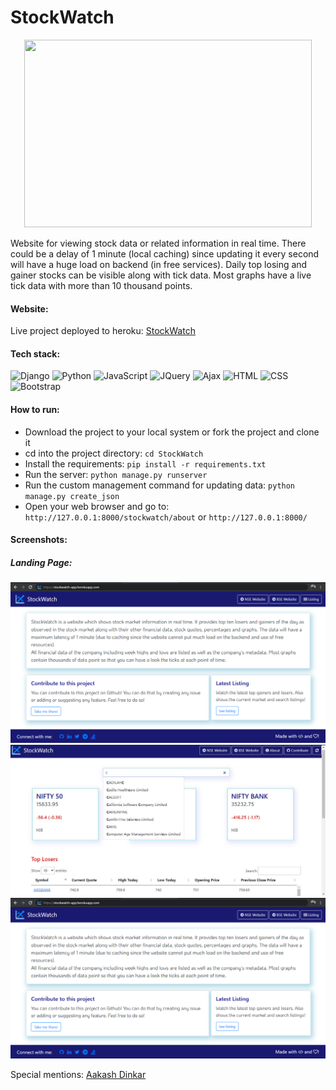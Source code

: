 # StockWatch
<p align="center">
  <img width="460" height="300" src="https://github.com/vanigupta20024/StockWatch/blob/master/Readme_images/logo.ico">
</p>

Website for viewing stock data or related information in real time. There could be a delay of 1 minute (local caching) since updating it every second will have a huge load on backend (in free services). Daily top losing and gainer stocks can be visible along with tick data. Most graphs have a live tick data with more than 10 thousand points.

#### Website:
Live project deployed to heroku: [StockWatch](https://stockwatch-app.herokuapp.com/)

#### Tech stack:
![Django](https://img.shields.io/badge/-Django-red)
![Python](https://img.shields.io/badge/-Python%20-blueviolet)
![JavaScript](https://img.shields.io/badge/-JavaScript-brightgreen)
![JQuery](https://img.shields.io/badge/-JQuery-yellow)
![Ajax](https://img.shields.io/badge/-Ajax-blue)
![HTML](https://img.shields.io/badge/-HTML-lightgrey)
![CSS](https://img.shields.io/badge/-CSS-9fc)
![Bootstrap](https://img.shields.io/badge/-Bootstrap-orange)

#### How to run:
- Download the project to your local system or fork the project and clone it
- cd into the project directory: `cd StockWatch`
- Install the requirements: `pip install -r requirements.txt`
- Run the server: `python manage.py runserver`
- Run the custom management command for updating data: `python manage.py create_json`
- Open your web browser and go to: `http://127.0.0.1:8000/stockwatch/about` or `http://127.0.0.1:8000/`

#### Screenshots:

##### Landing Page:
![Landing](https://github.com/vanigupta20024/StockWatch/blob/master/Readme_images/landing_page.PNG)
![Listing](https://github.com/vanigupta20024/StockWatch/blob/master/Readme_images/listing.jpg)
![Info](https://github.com/vanigupta20024/StockWatch/blob/master/Readme_images/landing_page.PNG)

Special mentions: [Aakash Dinkar](https://github.com/aakashdinkar)
